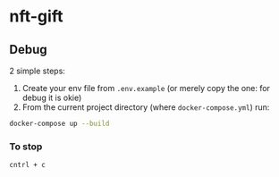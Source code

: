# nft-gift

## Debug
2 simple steps:

1. Create your env file from `.env.example`
(or merely copy the one: for debug it is okie)
2. From the current project directory (where `docker-compose.yml`) run:
```bash
docker-compose up --build
```

### To stop
`cntrl + c`
